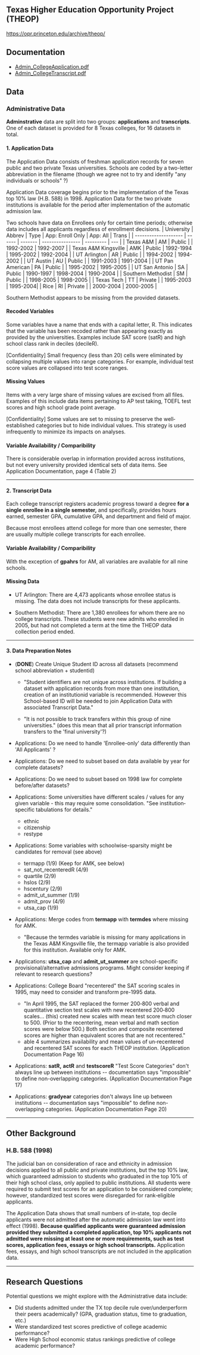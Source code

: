 ## Texas Higher Education Opportunity Project (THEOP)
https://opr.princeton.edu/archive/theop/

## Documentation

- [Admin_CollegeApplication.pdf](https://github.com/cliftonleesps/data621_group1/blob/main/final_project/documentation/Admin_CollegeApplication_documentation.pdf)
- [Admin_CollegeTranscript.pdf](https://github.com/cliftonleesps/data621_group1/blob/main/final_project/documentation/Admin_CollegeTranscript_documentation.pdf)


## Data

### Administrative Data
**Adminstrative** data are split into two groups:  **applications** and **transcripts**.   One of each dataset is provided for 8 Texas colleges, for 16 datasets in total.

#### 1. Application Data
The Application Data consists of freshman application records for seven public and two private Texas universities.  Schools are coded by a two-letter abbreviation in the filename (though we agree not to try and identify "any individuals or schools" ?)

Application Data coverage begins prior to the implementation of the Texas top 10% law (H.B. 588) in 1998. Application Data for the two private institutions is available for the period after implementation of the automatic admission law.

Two schools have data on Enrollees only for certain time periods; otherwise data includes all applicants regardless of enrollment decisions.
| University           | Abbrev | Type    | App: Enroll Only | App: All  |   Trans  |
| -------------------- | ------ | ------- | ---------------- | --------- | --- |
| Texas A&M            | AM     | Public  |                  | 1992-2002 |  1992-2007   |
| Texas A&M Kingsville | AMK    | Public  | 1992-1994        | 1995-2002 | 1992-2004    |
| UT Arlington         | AR     | Public  |                  | 1994-2002 | 1994-2002    |
| UT Austin            | AU     | Public  |                  | 1991-2003 | 1991-2004    |
| UT Pan American      | PA     | Public  |                  | 1995-2002 | 1995-2005    |
| UT San Antonio       | SA     | Public  | 1990-1997        | 1998-2004 | 1990-2004    |
| Southern Methodist   | SM     | Public  |                  | 1998-2005 | 1998-2005   |
| Texas Tech           | TT     | Private |                  | 1995-2003 |     1995-2004|
| Rice                 | RI     | Private |                  | 2000-2004 | 2000-2005    |

Southern Methodist appears to be missing from the provided datasets.

#### Recoded Variables
Some variables have a name that ends with a capital letter, R. This indicates that the variable has been recoded rather than appearing exactly as provided by the universities. Examples include SAT score (satR) and high school class rank in deciles (decileR).

[Confidentiality] Small frequency (less than 20) cells were eliminated by collapsing multiple values into range categories. For example, individual test score values are collapsed into test score ranges.

#### Missing Values
Items with a very large share of missing values are excised from all files. Examples of this include data items pertaining to AP test taking, TOEFL test scores and high school grade point average.

[Confidentiality] Some values are set to missing to preserve the well‐established categories but to hide individual values. This strategy is used infrequently to minimize its impacts on analyses.

#### Variable Availability / Comparibility
There is considerable overlap in information provided across institutions, but not every university provided identical sets of data items. See Application Documentation, page 4 (Table 2)
	
---
#### 2. Transcript Data

Each college transcript registers academic progress toward a degree **for a single enrollee in a single semester,** and specifically, provides hours earned, semester GPA, cumulative GPA, and department and field of major.

Because most enrollees attend college for more than one semester, there are usually multiple college transcripts for each enrollee.

#### Variable Availability / Comparibility
With the exception of **gpahrs** for AM, all variables are available for all nine schools.

#### Missing Data
- UT Arlington: There are 4,473 applicants whose enrollee status is missing. The data does not include transcripts for these applicants.

- Southern Methodist: There are 1,380 enrollees for whom there are no college transcripts. These students were new admits who enrolled in 2005, but had not completed a term at the time the THEOP data collection period ended.

---
#### 3. Data Preparation Notes

- (**DONE**) Create Unique Student ID across all datasets (recommend school abbreviation + studentid)
	- "Student identifiers are not unique across institutions. If building a dataset with application records from more than one institution, creation of an institutionid variable is recommended.  However this School-based ID will be needed to join Application Data with associated Transcript Data."
	  
	- "It is not possible to track transfers within this group of nine universities." (does this mean that all prior transcript information transfers to the 'final university'?)

- Applications: Do we need to handle 'Enrollee-only' data differently than 'All Applicants' ?
  
- Applications: Do we need to subset based on data available by year for complete datasets?
  
- Applications: Do we need to subset based on 1998 law for complete before/after datasets?
  
- Applications: Some universities have different scales / values for any given variable - this may require some consolidation.  "See institution‐specific tabulations for details."
	- ethnic
	- citizenship
	- restype

- Applications: Some variables with schoolwise-sparsity might be candidates for removal (see above)
	- termapp (1/9)  (Keep for AMK, see below)
	- sat_not_recenteredR (4/9)
	- quartile (2/9)
	- hslos (2/9)
	- hscentury (2/9)
	- admit_ut_summer (1/9)
	- admit_prov (4/9)
	- utsa_cap (1/9)
  
- Applications: Merge codes from **termapp** with **termdes** where missing for AMK.
	- "Because the termdes variable is missing for many applications in the Texas A&M Kingsville file, the termapp variable is also provided for this institution. Available only for AMK.
	  
- Applications: **utsa_cap** and **admit_ut_summer** are school-specific provisional/alternative admissions programs.  Might consider keeping if relevant to research questions?

- Applications: College Board "recentered" the SAT scoring scales in 1995, may need to consider and transform pre-1995 data.
	- "In April 1995, the SAT replaced the former 200‐800 verbal and quantitative section test scales with new recentered 200‐800 scales... (this) created new scales with mean test score much closer to 500. (Prior to the recentering, mean verbal and math section scores were below 500.) Both section and composite recentered scores are higher than equivalent scores that are not recentered."
	- able 4 summarizes availability and mean values of un‐recentered and recentered SAT scores for each THEOP institution. (Application Documentation Page 16)

- Applications: **satR,** **actR** and **testscoreR** "Test Score Categories" don't always line up between institutions -- documentation says "impossible" to define non-overlapping categories. (Application Documentation Page 17)
  
- Applications: **gradyear** categories don't always line up between institutions -- documentation says "impossible" to define non-overlapping categories. (Application Documentation Page 20)


---

## Other Background

### H.B. 588 (1998)
The judicial ban on consideration of race and ethnicity in admission decisions applied to all public and private institutions, but the top 10% law, which guaranteed admission to students who graduated in the top 10% of their high school class, only applied to public institutions. All students were required to submit test scores for an application to be considered complete; however, standardized test scores were disregarded for rank‐eligible applicants.

The Application Data shows that small numbers of in‐state, top decile applicants were not admitted after the automatic admission law went into effect (1998). **Because qualified applicants were guaranteed admission provided they submitted a completed application, top 10% applicants not admitted were missing at least one or more requirements, such as test scores, application fees, essays or high school transcripts.** Application fees, essays, and high school transcripts are not included in the application data.

---
## Research Questions
Potential questions we might explore with the Administrative data include:

-   Did students admitted under the TX top decile rule over/underperform their peers academically? (GPA, graduation status, time to graduation, etc.) 
-   Were standardized test scores predictive of college academic performance?
-   Were High School economic status rankings predictive of college academic performance?


